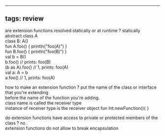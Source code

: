 
---
tags: review
---

are extension functions resolved statically or at runtime
?
statically  
abstract class A  
class B: A()  
fun A.foo() { println("foo(A)") }  
fun B.foo() { println("foo(B)") }  
val b = B()  
b.foo() // prints: foo(B)  
(b as A).foo() // 1, prints: foo(A)  
val a: A = b  
a.foo() // 1, prints: foo(A)
<!--SR:!2023-08-29,16,290-->

how to make an extension function
?
put the name of the class or interface that you're extending  
before the name of the function you're adding.  
class name is called the receiver type  
instance of receiver type is the receiver object
fun Int.newFunction(){
}

do extension functions have access to private or protected members of the class
?
no .  
extension functions do not allow to break encapsulation
<!--SR:!2023-08-17,4,272-->




